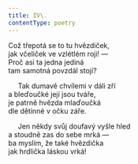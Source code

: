 ```yaml
---
title: IV\.
contentType: poetry
---
```


<section>

Což třepotá se to tu hvězdiček,  
jak včeliček ve vzlétlém roji! —  
Proč asi ta jedna jediná  
tam samotná povzdál stojí?

</section>

<section>

     Tak dumavě chvílemi v dáli zří  
a bleďoučké její jsou tváře,  
je patrně hvězda mlaďoučká  
dle dětinné v očku záře.

</section>

<section>

     Jen někdy svůj doufavý vyšle hled  
a stoudně zas do sebe mrká —  
ba myslím, že také hvězdička  
jak hrdlička láskou vrká!

</section>
